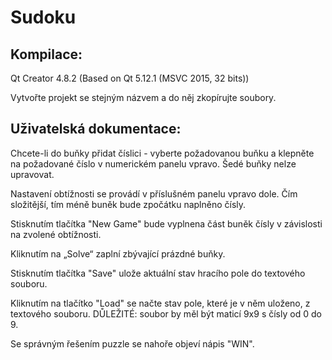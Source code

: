 # Sudoku

## Kompilace: ##

Qt Creator 4.8.2 (Based on Qt 5.12.1 (MSVC 2015, 32 bits))

Vytvořte projekt se stejným názvem a do něj zkopírujte soubory.

## Uživatelská dokumentace: ##

Chcete-li do buňky přidat číslici - vyberte požadovanou buňku a klepněte na požadované číslo v numerickém panelu vpravo. Šedé buňky nelze upravovat.

Nastavení obtížnosti se provádí v příslušném panelu vpravo dole. Čím složitější, tím méně buněk bude zpočátku naplněno čísly.

Stisknutím tlačítka "New Game" bude vyplnena část buněk čísly v závislosti na zvolené obtížnosti.

Kliknutím na „Solve“ zaplní zbývající prázdné buňky.

Stisknutím tlačítka "Save" ulože aktuální stav hracího pole do textového souboru.

Kliknutím na tlačítko "Load" se načte stav pole, které je v něm uloženo, z textového souboru. DŮLEŽITÉ: soubor by měl být maticí 9x9 s čísly od 0 do 9.

Se správným řešením puzzle se nahoře objeví nápis "WIN".

